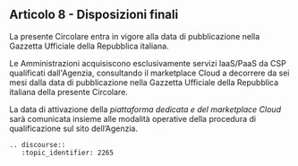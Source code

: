 ## Articolo 8 - Disposizioni finali

La presente Circolare entra in vigore alla data di pubblicazione nella Gazzetta
Ufficiale della Repubblica italiana.

Le Amministrazioni acquisiscono esclusivamente servizi IaaS/PaaS da CSP qualificati
dall'Agenzia, consultando il marketplace Cloud a decorrere da sei mesi dalla data di pubblicazione nella Gazzetta
Ufficiale della Repubblica italiana della presente Circolare.

La data di attivazione della *piattaforma dedicata e del marketplace Cloud* sarà
comunicata insieme alle modalità operative della procedura di qualificazione
sul sito dell’Agenzia.

```eval_rst
.. discourse::
   :topic_identifier: 2265
```
